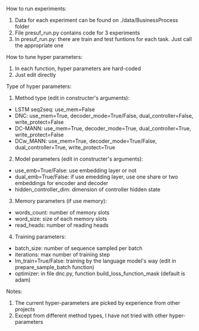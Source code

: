 How to run experiments:
1. Data for each experiment can be found on ./data/BusinessProcess folder
2. File presuf_run.py contains code for 3 experiments
3. In presuf_run.py: there are train and test funtions for each task. Just call the appropriate one

How to tune hyper parameters:
1. In each function, hyper parameters are hard-coded
2. Just edit directly

Type of hyper parameters: 
1. Method type (edit in constructer's arguments):
- LSTM seq2seq:  use_mem=False
- DNC: use_mem=True, decoder_mode=True/False, dual_controller=False, write_protect=False
- DC-MANN: use_mem=True, decoder_mode=True, dual_controller=True, write_protect=False
- DCw_MANN: use_mem=True, decoder_mode=True/False, dual_controller=True, write_protect=True
2. Model parameters (edit in constructer's arguments):
- use_emb=True/False: use embedding layer or not
- dual_emb=True/False: if use emedding layer, use one share or two embeddings for encoder and decoder
- hidden_controller_dim: dimension of controller hidden state
3. Memory parameters (if use memory):
- words_count: number of memory slots
- word_size: size of each memory slots
- read_heads: number of reading heads
4. Training parameters:
- batch_size: number of sequence sampled per batch
- iterations: max number of training step
- lm_train=True/False: training by the language model's way (edit in prepare_sample_batch function)
- optimizer: in file dnc.py, function build_loss_function_mask (default is adam)

Notes:
1. The current hyper-parameters are picked by experience from other projects
2. Except from different method types, I have not tried with other hyper-parameters



